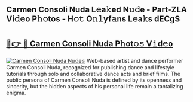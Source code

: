 ## Carmen Consoli Nuda L𝚎a𝚔ed N𝚞𝚍e - Part-ZLA Vi𝚍𝚎o P𝚑𝚘tos - H𝚘𝚝 O𝚗𝚕yf𝚊ns L𝚎a𝚔s dECgS

# <h2><a href="http://kf5kt1.oniu.top/?m=Carmen+Consoli+Nuda">🔗👉 🔴 Carmen Consoli Nuda P𝚑ot𝚘𝚜 V𝚒d𝚎o</a></h2>

[![Carmen Consoli Nuda Nu𝚍e𝚜](https://i.imgur.com/0qMVB7G.gif)](http://kf5kt1.oniu.top/?m=Carmen+Consoli+Nuda)
Web-based artist and dance performer Carmen Consoli Nuda, recognized for publishing dance and lifestyle tutorials through solo and collaborative dance acts and brief films. The public persona of Carmen Consoli Nuda is defined by its openness and sincerity, but the hidden aspects of his personal life remain a tantalizing enigma.  
